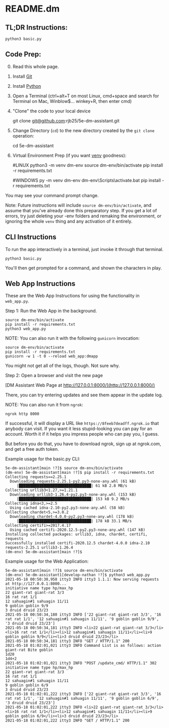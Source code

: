 # README.dm

## TL;DR Instructions:

    python3 basic.py

## Code Prep:

0. Read this whole page.

1. Install [Git](https://bfy.tw/Qwym)

2. Install [Python](https://bfy.tw/Qwyq)

3. Open a Terminal (ctrl+alt+T on most Linux, cmd+space and search for Terminal on Mac, Winblow$... winkey+R, then enter cmd)

4. "Clone" the code to your local device

    git clone git@github.com:rjb25/5e-dm-assistant.git

5. Change Directory (`cd`) to the new directory created by the `git clone` operation:

    cd 5e-dm-assistant

6. Virtual Environment Prep (if you want [venv](https://bfy.tw/Qwyh) goodness):

    #LINUX
    python3 -m venv dm-env
    source dm-env/bin/activate
    pip install -r requirements.txt
    
    #WINDOWS
    py -m venv dm-env
    dm-env\Scripts\activate.bat
    pip install -r requirements.txt

You may see your command prompt change.

Note: Future instructions will include `source dm-env/bin/activate`, and assume
that you've already done this preparatory step. If you get a lot of errors,
try just deleting your -env folders and remaking the environment,
or ignoring the whole `venv` thing and any activation of it entirely.

## CLI Instructions

To run the app interactively in a terminal, just invoke it through that terminal.

    python3 basic.py

You'll then get prompted for a command, and shown the characters in play.

## Web App Instructions

These are the Web App Instructions for using the functionality in `web_app.py`.

Step 1: Run the Web App in the background.

    source dm-env/bin/activate
    pip install -r requirements.txt
    python3 web_app.py

NOTE: You can also run it with the following `gunicorn`
invocation: 

    source dm-env/bin/activate
    pip install -r requirements.txt
    gunicorn -w 1 -t 0 --reload web_app:dmapp

You might not get all of the logs, though. Not sure why.

Step 2: Open a browser and visit the new page

[DM Assistant Web Page at http://127.0.0.1:8000/](http://127.0.0.1:8000/)

There, you can try entering updates and see them appear in the update log.

NOTE: You can also run it from `ngrok`:

    ngrok http 8000

If successful, it will display a URL like 
`https://8feeb7deadff.ngrok.io` that anybody
can visit. If you want it less stupid-looking
you can pay for an account. Worth it if
it helps you impress people who can pay you, I
guess.

But before you do that, you have to download ngrok, 
sign up at ngrok.com, and get a free auth token.

Example usage for the basic.py CLI:

    5e-dm-assistant[main !?]$ source dm-env/bin/activate
    (dm-env) 5e-dm-assistant[main !?]$ pip install -r requirements.txt
    Collecting requests==2.25.1
      Downloading requests-2.25.1-py2.py3-none-any.whl (61 kB)
         |████████████████████████████████| 61 kB 2.8 MB/s 
    Collecting urllib3<1.27,>=1.21.1
      Downloading urllib3-1.26.4-py2.py3-none-any.whl (153 kB)
         |████████████████████████████████| 153 kB 9.2 MB/s 
    Collecting idna<3,>=2.5
      Using cached idna-2.10-py2.py3-none-any.whl (58 kB)
    Collecting chardet<5,>=3.0.2
      Downloading chardet-4.0.0-py2.py3-none-any.whl (178 kB)
         |████████████████████████████████| 178 kB 33.1 MB/s 
    Collecting certifi>=2017.4.17
      Using cached certifi-2020.12.5-py2.py3-none-any.whl (147 kB)
    Installing collected packages: urllib3, idna, chardet, certifi, requests
    Successfully installed certifi-2020.12.5 chardet-4.0.0 idna-2.10 requests-2.25.1 urllib3-1.26.4
    (dm-env) 5e-dm-assistant[main !?]$ 

Example usage for the Web Application: 

    5e-dm-assistant[main !?]$ source dm-env/bin/activate
    (dm-env) 5e-dm-assistant1[develop-nathan !?]$ python3 web_app.py 
    2021-05-18 00:50:30,958 itty3 INFO itty3 1.1.1: Now serving requests at http://127.0.0.1:8000...
    initiative name type hp/max_hp
    22 giant-rat giant-rat 3/3
    16 rat rat 1/1
    12 sahuagin#1 sahuagin 11/11
    9 goblin goblin 9/9
    3 druid druid 23/23
    2021-05-18 00:50:34,180 itty3 INFO ['22 giant-rat giant-rat 3/3', '16 rat rat 1/1', '12 sahuagin#1 sahuagin 11/11', '9 goblin goblin 9/9', '3 druid druid 23/23']
    2021-05-18 00:50:34,181 itty3 INFO <li>22 giant-rat giant-rat 3/3</li><li>16 rat rat 1/1</li><li>12 sahuagin#1 sahuagin 11/11</li><li>9 goblin goblin 9/9</li><li>3 druid druid 23/23</li>
    2021-05-18 00:50:34,181 itty3 INFO "GET / HTTP/1.1" 200
    2021-05-18 01:02:01,021 itty3 INFO Command List is as follows: action giant-rat Bite goblin
    1d20
    1d4+2
    2021-05-18 01:02:01,021 itty3 INFO "POST /update_cmd/ HTTP/1.1" 302
    initiative name type hp/max_hp
    22 giant-rat giant-rat 3/3
    16 rat rat 1/1
    12 sahuagin#1 sahuagin 11/11
    9 goblin goblin 6/9
    3 druid druid 23/23
    2021-05-18 01:02:01,222 itty3 INFO ['22 giant-rat giant-rat 3/3', '16 rat rat 1/1', '12 sahuagin#1 sahuagin 11/11', '9 goblin goblin 6/9', '3 druid druid 23/23']
    2021-05-18 01:02:01,222 itty3 INFO <li>22 giant-rat giant-rat 3/3</li><li>16 rat rat 1/1</li><li>12 sahuagin#1 sahuagin 11/11</li><li>9 goblin goblin 6/9</li><li>3 druid druid 23/23</li>
    2021-05-18 01:02:01,222 itty3 INFO "GET / HTTP/1.1" 200

